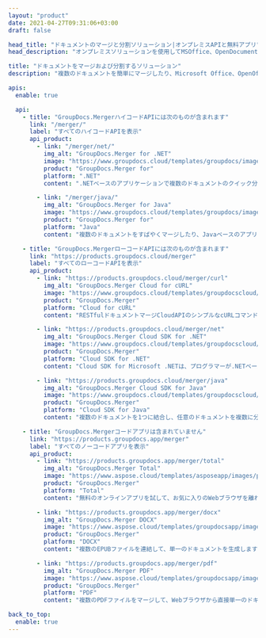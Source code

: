 ```yaml
---
layout: "product"
date: 2021-04-27T09:31:06+03:00
draft: false

head_title: "ドキュメントのマージと分割ソリューション|オンプレミスAPIと無料アプリ"
head_description: "オンプレミスソリューションを使用してMSOffice、OpenDocument、PDF画像、その他のファイル形式をマージおよび分割するか、オンラインドキュメントマージおよびスプリッターアプリを使用します."

title: "ドキュメントをマージおよび分割するソリューション"
description: "複数のドキュメントを簡単にマージしたり、Microsoft Office、OpenOffice、PDF、その他のドキュメントをページに分割したりできます."

apis:
  enable: true

  api:
    - title: "GroupDocs.MergerハイコードAPIには次のものが含まれます"
      link: "/merger/"
      label: "すべてのハイコードAPIを表示"
      api_product:
        - link: "/merger/net/"
          img_alt: "GroupDocs.Merger for .NET"
          image: "https://www.groupdocs.cloud/templates/groupdocs/images/product-logos/groupdocs-merger-net.png"
          product: "GroupDocs.Merger for"
          platform: ".NET"
          content: ".NETベースのアプリケーションで複数のドキュメントのクイック分割およびマージ機能を実装するのに役立つオンプレミスAPI."

        - link: "/merger/java/"
          img_alt: "GroupDocs.Merger for Java"
          image: "https://www.groupdocs.cloud/templates/groupdocs/images/product-logos/groupdocs-merger-java.png"
          product: "GroupDocs.Merger for"
          platform: "Java"
          content: "複数のドキュメントをすばやくマージしたり、Javaベースのアプリケーション内で任意のドキュメントをページに分割したりするためのネイティブJava API."

    - title: "GroupDocs.MergerローコードAPIには次のものが含まれます"
      link: "https://products.groupdocs.cloud/merger"
      label: "すべてのローコードAPIを表示"
      api_product:
        - link: "https://products.groupdocs.cloud/merger/curl"
          img_alt: "GroupDocs.Merger Cloud for cURL"
          image: "https://www.groupdocs.cloud/templates/groupdocscloud/images/sdk/272x272/groupdocs_merger-for-curl.png"
          product: "GroupDocs.Merger"
          platform: "Cloud for cURL"
          content: "RESTfulドキュメントマージCloudAPIのシンプルなcURLコマンドを使用して、サポートされているさまざまな一般的なドキュメント形式でドキュメントをマージおよび分割します."

        - link: "https://products.groupdocs.cloud/merger/net"
          img_alt: "GroupDocs.Merger Cloud SDK for .NET"
          image: "https://www.groupdocs.cloud/templates/groupdocscloud/images/sdk/272x272/groupdocs_merger-for-net.png"
          product: "GroupDocs.Merger"
          platform: "Cloud SDK for .NET"
          content: "Cloud SDK for Microsoft .NETは、プログラマーが.NETベースのアプリケーションで複数のドキュメントのクイックマージおよび分割機能を実装するのに役立ちます."

        - link: "https://products.groupdocs.cloud/merger/java"
          img_alt: "GroupDocs.Merger Cloud SDK for Java"
          image: "https://www.groupdocs.cloud/templates/groupdocscloud/images/sdk/272x272/groupdocs_merger-for-java.png"
          product: "GroupDocs.Merger"
          platform: "Cloud SDK for Java"
          content: "複数のドキュメントを1つに結合し、任意のドキュメントを複数に分割し、Javaアプリケーションでページの向きを並べ替え、置換、または変更します."

    - title: "GroupDocs.Mergerコードアプリは含まれていません"
      link: "https://products.groupdocs.app/merger"
      label: "すべてのノーコードアプリを表示"
      api_product:
        - link: "https://products.groupdocs.app/merger/total"
          img_alt: "GroupDocs.Merger Total"
          image: "https://www.aspose.cloud/templates/asposeapp/images/products/logo/aspose_merger-app.png"
          product: "GroupDocs.Merger"
          platform: "Total"
          content: "無料のオンラインアプリを試して、お気に入りのWebブラウザを離れることなく30種類以上のファイルを連結してください."

        - link: "https://products.groupdocs.app/merger/docx"
          img_alt: "GroupDocs.Merger DOCX"
          image: "https://www.aspose.cloud/templates/groupdocsapp/images/products/logo/groupdocs_words-app.png"
          product: "GroupDocs.Merger"
          platform: "DOCX"
          content: "複数のEPUBファイルを連結して、単一のドキュメントを生成します."

        - link: "https://products.groupdocs.app/merger/pdf"
          img_alt: "GroupDocs.Merger PDF"
          image: "https://www.aspose.cloud/templates/groupdocsapp/images/products/logo/groupdocs_pdf-app.png"
          product: "GroupDocs.Merger"
          platform: "PDF"
          content: "複数のPDFファイルをマージして、Webブラウザから直接単一のドキュメントを生成します."

back_to_top:
  enable: true
---
```

